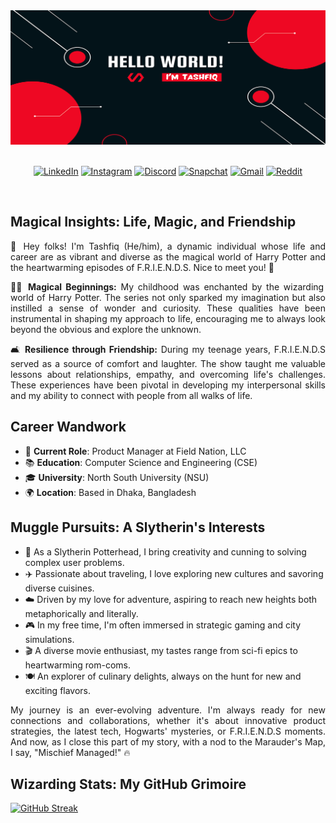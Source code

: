 <div align="center">
  <img src="https://github.com/tashfiqul-islam/tashfiqul-islam/blob/main/Hello%20world!.png" alt="Tashfiq Islam Banner" />
</div>

<br>

<div align="center">

  [![LinkedIn](https://img.shields.io/badge/LinkedIn-0077B5?style=for-the-badge&logo=linkedin&logoColor=white)](https://www.linkedin.com/in/tashfiqulislam/)
  [![Instagram](https://img.shields.io/badge/Instagram-E4405F?style=for-the-badge&logo=instagram&logoColor=white)](https://www.instagram.com/___deadshot___/)
  [![Discord](https://img.shields.io/badge/Discord-7289DA?style=for-the-badge&logo=discord&logoColor=white)](https://discordapp.com/users/257896257740079105)
  [![Snapchat](https://img.shields.io/badge/Snapchat-FFFC00?style=for-the-badge&logo=snapchat&logoColor=white)](https://www.snapchat.com/add/requiem.ofsouls/)
  [![Gmail](https://img.shields.io/badge/Gmail-D14836?style=for-the-badge&logo=gmail&logoColor=white)](mailto:tashfiq61@gmail.com)
  [![Reddit](https://img.shields.io/badge/Reddit-FF4500?style=for-the-badge&logo=reddit&logoColor=white)](https://www.reddit.com/user/DeadShotss/)

</div> <br>

<div style="text-align: justify;">

## Magical Insights: Life, Magic, and Friendship

  👋 Hey folks! I'm Tashfiq (He/him), a dynamic individual whose life and career are as vibrant and diverse as the magical world of Harry Potter and the heartwarming episodes of F.R.I.E.N.D.S. Nice to meet you! 🍻

  🧙‍♂️ **Magical Beginnings:** My childhood was enchanted by the wizarding world of Harry Potter. The series not only sparked my imagination but also instilled a sense of wonder and curiosity. These qualities have been instrumental in shaping my approach to life, encouraging me to always look beyond the obvious and explore the unknown.

  🛋️ **Resilience through Friendship:** During my teenage years, F.R.I.E.N.D.S served as a source of comfort and laughter. The show taught me valuable lessons about relationships, empathy, and overcoming life's challenges. These experiences have been pivotal in developing my interpersonal skills and my ability to connect with people from all walks of life.

</div> 

## Career Wandwork

- 💼 **Current Role**: Product Manager at Field Nation, LLC
- 📚 **Education**: Computer Science and Engineering (CSE)
- 🎓 **University**: North South University (NSU)
- 🌍 **Location**: Based in Dhaka, Bangladesh

## Muggle Pursuits: A Slytherin's Interests

- 🐍 As a Slytherin Potterhead, I bring creativity and cunning to solving complex user problems.
- ✈️ Passionate about traveling, I love exploring new cultures and savoring diverse cuisines.
- ☁️ Driven by my love for adventure, aspiring to reach new heights both metaphorically and literally.
- 🎮 In my free time, I'm often immersed in strategic gaming and city simulations.
- 🎬 A diverse movie enthusiast, my tastes range from sci-fi epics to heartwarming rom-coms.
- 🍽️ An explorer of culinary delights, always on the hunt for new and exciting flavors.

<div style="text-align: justify;">
My journey is an ever-evolving adventure. I'm always ready for new connections and collaborations, whether it's about innovative product strategies, the latest tech, Hogwarts' mysteries, or F.R.I.E.N.D.S moments. And now, as I close this part of my story, with a nod to the Marauder's Map, I say, "Mischief Managed!" 🔥
</div>

## Wizarding Stats: My GitHub Grimoire

  [![GitHub Streak](https://streak-stats.demolab.com?user=tashfiqul-islam&theme=radical&hide_current_streak=true)](https://git.io/streak-stats)

